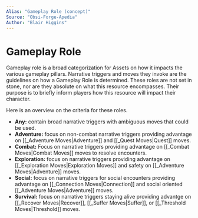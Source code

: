 ```yaml
---
Alias: "Gameplay Role (concept)"
Source: "Obsi-Forge-Apedia"
Author: "Blair Higgins"
---
```

# Gameplay Role
Gameplay role is a broad categorization for Assets on how it impacts the various gameplay pillars.  Narrative triggers and moves they invoke are the guidelines on how a Gameplay Role is determined. These roles are not set in stone, nor are they absolute on what this resource encompasses. Their purpose is to briefly inform players how this resource will impact their character.  

 
Here is an overview on the criteria for these roles.
- **Any:** contain broad narrative triggers with ambiguous moves that could be used. 
- **Adventure:** focus on non-combat narrative triggers providing advantage on [[_Adventure Moves|Adventure]] and [[_Quest Moves|Quest]] moves.
- **Combat:** Focus on narrative triggers providing advantage on [[_Combat Moves|Combat Moves]] moves to resolve encounters.
- **Exploration:** focus on narrative triggers providing advantage on [[_Exploration Moves|Exploration Moves]] and safety on [[_Adventure Moves|Adventure]] moves. 
- **Social:** focus on narrative triggers for social encounters providing advantage on [[_Connection Moves|Connection]] and social oriented [[_Adventure Moves|Adventure]] moves.
- **Survival:** focus on narrative triggers staying alive providing advantge on [[_Recover Moves|Recover]], [[_Suffer Moves|Suffer]], or [[_Threshold Moves|Threshold]] moves.